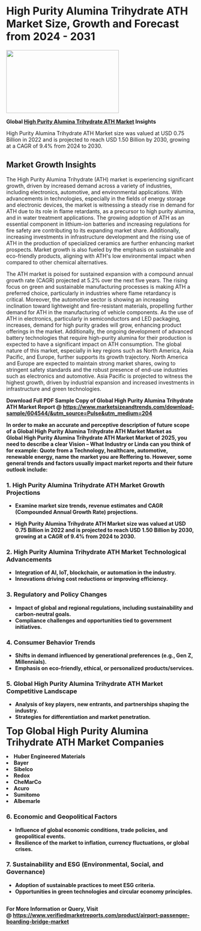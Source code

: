 <H1>High Purity Alumina Trihydrate ATH Market Size, Growth and Forecast from 2024 - 2031</H1><img class="aligncenter size-medium wp-image-584254" src="https://thirdeyenews.in/wp-content/uploads/2024/09/Global-Market-Research-300x168.jpeg" alt="" width="300" height="168" /><p><strong>Global&nbsp;<a href="https://www.marketsizeandtrends.com/download-sample/604544/&amp;utm_source=Pulse&amp;utm_medium=204">High Purity Alumina Trihydrate ATH Market</a> Insights</strong></p><p>High Purity Alumina Trihydrate ATH Market size was valued at USD 0.75 Billion in 2022 and is projected to reach USD 1.50 Billion by 2030, growing at a CAGR of 9.4% from 2024 to 2030.</p><p><h2>Market Growth Insights</h2> <p>The High Purity Alumina Trihydrate (ATH) market is experiencing significant growth, driven by increased demand across a variety of industries, including electronics, automotive, and environmental applications. With advancements in technologies, especially in the fields of energy storage and electronic devices, the market is witnessing a steady rise in demand for ATH due to its role in flame retardants, as a precursor to high purity alumina, and in water treatment applications. The growing adoption of ATH as an essential component in lithium-ion batteries and increasing regulations for fire safety are contributing to its expanding market share. Additionally, increasing investments in infrastructure development and the rising use of ATH in the production of specialized ceramics are further enhancing market prospects. Market growth is also fueled by the emphasis on sustainable and eco-friendly products, aligning with ATH's low environmental impact when compared to other chemical alternatives.</p> <p><strong></strong></p> <p>The ATH market is poised for sustained expansion with a compound annual growth rate (CAGR) projected at 5.2% over the next five years. The rising focus on green and sustainable manufacturing processes is making ATH a preferred choice, particularly in industries where flame retardancy is critical. Moreover, the automotive sector is showing an increasing inclination toward lightweight and fire-resistant materials, propelling further demand for ATH in the manufacturing of vehicle components. As the use of ATH in electronics, particularly in semiconductors and LED packaging, increases, demand for high purity grades will grow, enhancing product offerings in the market. Additionally, the ongoing development of advanced battery technologies that require high-purity alumina for their production is expected to have a significant impact on ATH consumption. The global nature of this market, especially in key regions such as North America, Asia Pacific, and Europe, further supports its growth trajectory. North America and Europe are expected to maintain strong market shares, owing to stringent safety standards and the robust presence of end-use industries such as electronics and automotive. Asia Pacific is projected to witness the highest growth, driven by industrial expansion and increased investments in infrastructure and green technologies. <p><strong></p><p><span class=""><strong>Download Full PDF Sample Copy of Global High Purity Alumina Trihydrate ATH Market Report</strong> @ <a href="https://www.marketsizeandtrends.com/download-sample/604544/&amp;utm_source=Pulse&amp;utm_medium=204" target="_blank">https://www.marketsizeandtrends.com/download-sample/604544/&amp;utm_source=Pulse&amp;utm_medium=204</a></span></p><p>In order to make an accurate and perceptive description of future scope of a Global&nbsp;High Purity Alumina Trihydrate ATH Market Market as Global&nbsp;High Purity Alumina Trihydrate ATH Market Market of 2025, you need to describe a clear Vision &ndash; What Industry or Linda can you think of for example: Quote from a Technology, healthcare, automotive, renewable energy, name the market you are Reffering to. However, some general trends and factors usually impact market reports and their future outlook include:</p><h3>1.&nbsp;<strong>High Purity Alumina Trihydrate ATH Market Growth Projections</strong></h3><ul><li>Examine market size trends, revenue estimates and CAGR (Compounded Annual Growth Rate) projections.</li><li><p>High Purity Alumina Trihydrate ATH Market size was valued at USD 0.75 Billion in 2022 and is projected to reach USD 1.50 Billion by 2030, growing at a CAGR of 9.4% from 2024 to 2030.</p></li></ul><h3>2.&nbsp;<strong>High Purity Alumina Trihydrate ATH Market Technological Advancements</strong></h3><ul><li>Integration of AI, IoT, blockchain, or automation in the industry.</li><li>Innovations driving cost reductions or improving efficiency.</li></ul><h3>3.&nbsp;<strong>Regulatory and Policy Changes</strong></h3><ul><li>Impact of global and regional regulations, including sustainability and carbon-neutral goals.</li><li>Compliance challenges and opportunities tied to government initiatives.</li></ul><h3>4.&nbsp;<strong>Consumer Behavior Trends</strong></h3><ul><li>Shifts in demand influenced by generational preferences (e.g., Gen Z, Millennials).</li><li>Emphasis on eco-friendly, ethical, or personalized products/services.</li></ul><h3>5.&nbsp;<strong>Global High Purity Alumina Trihydrate ATH Market Competitive Landscape</strong></h3><ul><li>Analysis of key players, new entrants, and partnerships shaping the industry.</li><li>Strategies for differentiation and market penetration.</li></ul><p data-pm-slice="1 1 []"><span style="color: inherit; font-family: inherit; font-size: 25px;">Top Global High Purity Alumina Trihydrate ATH Market Companies</span></p><div class="" data-test-id=""><p><li>Huber Engineered Materials</li><li> Bayer</li><li> Sibelco</li><li> Redox</li><li> CheMarCo</li><li> Acuro</li><li> Sumitomo</li><li> Albemarle</li></p></div><h3>6.&nbsp;<strong>Economic and Geopolitical Factors</strong></h3><ul><li>Influence of global economic conditions, trade policies, and geopolitical events.</li><li>Resilience of the market to inflation, currency fluctuations, or global crises.</li></ul><h3>7.&nbsp;<strong>Sustainability and ESG (Environmental, Social, and Governance)</strong></h3><ul><li>Adoption of sustainable practices to meet ESG criteria.</li><li>Opportunities in green technologies and circular economy principles.</li></ul><h2><strong style="font-size: 14px;">For More Information or Query, Visit @&nbsp;</strong><a style="background-color: #ffffff; font-size: 14px;" href="https://www.marketsizeandtrends.com/report/high-purity-alumina-trihydrate-ath-market/" target="_blank">https://www.verifiedmarketreports.com/product/airport-passenger-boarding-bridge-market</a></h2>
